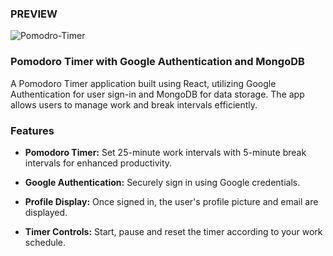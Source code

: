 ### PREVIEW

![Pomodro-Timer](https://i.ibb.co/BL1DJnG/pomodro.png)

### Pomodoro Timer with Google Authentication and MongoDB

A Pomodoro Timer application built using React, utilizing Google Authentication for user sign-in and MongoDB for data storage. The app allows users to manage work and break intervals efficiently.

### Features

- **Pomodoro Timer:** Set 25-minute work intervals with 5-minute break intervals for enhanced productivity.

- **Google Authentication:** Securely sign in using Google credentials.

- **Profile Display:** Once signed in, the user's profile picture and email are displayed.

- **Timer Controls:** Start, pause and reset the timer according to your work schedule.
